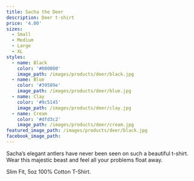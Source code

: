 ```yaml
---
title: Sacha the Deer
description: Deer t-shirt
price: '4.00'
sizes:
  - Small
  - Medium
  - Large
  - XL
styles:
  - name: Black
    color: '#000000'
    image_path: /images/products/deer/black.jpg
  - name: Blue
    color: '#39589e'
    image_path: /images/products/deer/blue.jpg
  - name: Clay
    color: '#9c5145'
    image_path: /images/products/deer/clay.jpg
  - name: Cream
    color: '#dfd3c2'
    image_path: /images/products/deer/cream.jpg
featured_image_path: /images/products/deer/black.jpg
facebook_image_path:
---
```


Sacha’s elegant antlers have never been seen on such a beautiful t-shirt. Wear this majestic beast and feel all your problems float away.

Slim Fit, 5oz 100% Cotton T-Shirt.